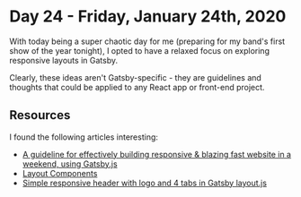 # Day 24 - Friday, January 24th, 2020

With today being a super chaotic day for me (preparing for my band's first show of the year tonight), I opted to have a relaxed focus on exploring responsive layouts in Gatsby.

Clearly, these ideas aren't Gatsby-specific - they are guidelines and thoughts that could be applied to any React app or front-end project.

## Resources

I found the following articles interesting:

+ [A guideline for effectively building responsive & blazing fast website in a weekend, using Gatsby.js](https://www.usegitflow.com/posts/a-guideline-to-effectively-build-a-responsive-blazing-fast-website/)
+ [Layout Components](https://www.gatsbyjs.org/docs/layout-components/)
+ [Simple responsive header with logo and 4 tabs in Gatsby layout.js](https://medium.com/@sgpropguide/simple-responsive-header-with-logo-and-4-tabs-in-gatsby-layout-js-63fb40748f34)
